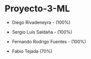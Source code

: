 # Proyecto-3-ML

 - Diego Rivadeneyra - (100\%)
 
 - Sergio Luis Saldaña - (100\%)
 
 - Fernando Rodrigo Fuentes - (100\%)

 - Fabio Tejada (70\%)
